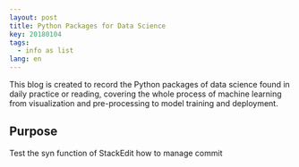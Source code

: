 ```yaml
---
layout: post
title: Python Packages for Data Science 
key: 20180104
tags:
  - info as list
lang: en
---
```


This blog is created to record the Python packages of data science found in daily practice or reading, covering the whole process of machine learning from visualization and pre-processing to model training and deployment.

## Purpose

Test the syn function of StackEdit how to manage commit
<!--stackedit_data:
eyJoaXN0b3J5IjpbLTE4NjYzMDg5MzBdfQ==
-->